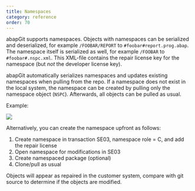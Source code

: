 ```yaml
---
title: Namespaces
category: reference
order: 70
---
```


abapGit supports namespaces. Objects with namespaces can be serialized and deserialized, for example `/FOOBAR/REPORT` to `#foobar#report.prog.abap`. The namespace itself is serialized as well, for example `/FOOBAR` to `#foobar#.nspc.xml`. This XML-file contains the repair license key for the namespace (but *not* the developer license key).

abapGit automatically serializes namespaces and updates existing namespaces when pulling from the repo. If a namespace does not exist in the local system, the namespace can be created by pulling only the namespace object (`NSPC`). Afterwards, all objects can be pulled as usual.  

Example:

![](/img/namespace_example.png)

Alternatively, you can create the namespace upfront as follows:

1. Create namespace in transaction SE03, namespace role = C, and add the repair license
1. Open namespace for modifications in SE03
1. Create namespaced package (optional)
1. Clone/pull as usual

Objects will appear as repaired in the customer system, compare with git source to determine if the objects are modified.
